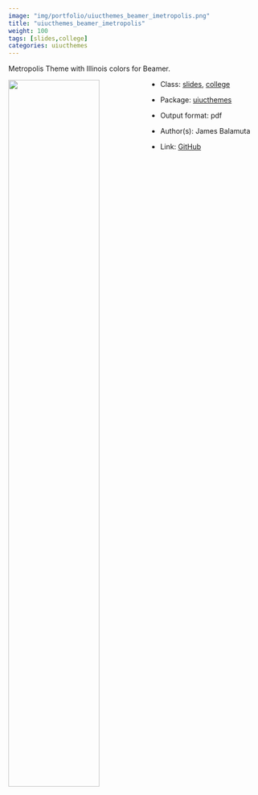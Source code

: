 ```yaml
---
image: "img/portfolio/uiucthemes_beamer_imetropolis.png"
title: "uiucthemes_beamer_imetropolis"
weight: 100
tags: [slides,college]
categories: uiucthemes
---
```


Metropolis Theme with Illinois colors for Beamer.

<!--more-->

<p><a href="../../img/portfolio/uiucthemes_beamer_imetropolis.png"><img class = "jf-image-shadow" src="../../img/portfolio/uiucthemes_beamer_imetropolis.png" style="display: block; margin: auto;" width="60%"  align="left"></a></p>

- Class: [slides](../../tags/slides), [college](../../tags/college)
- Package: [uiucthemes](uiucthemes)
- Output format: pdf

- Author(s): James Balamuta
- Link: [GitHub](https://github.com/illinois-r/uiucthemes)


